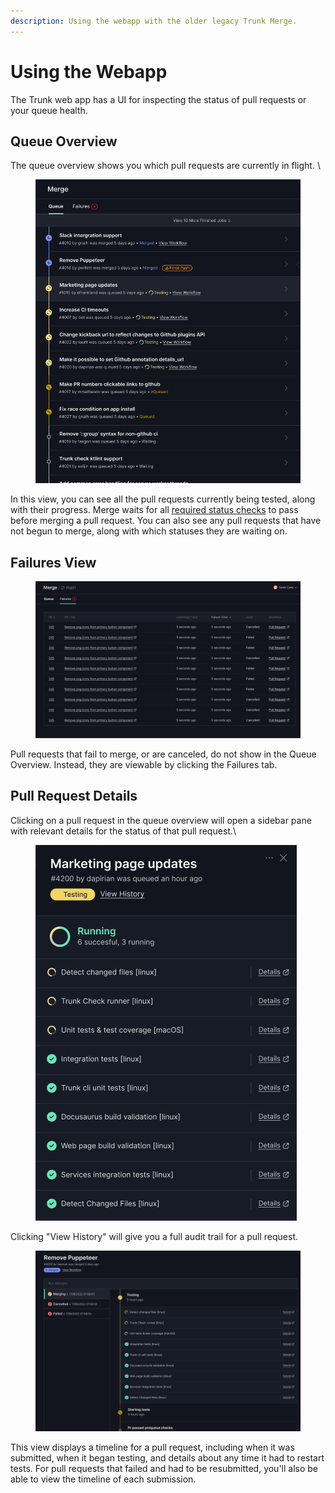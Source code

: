 ```yaml
---
description: Using the webapp with the older legacy Trunk Merge.
---
```


# Using the Webapp

The Trunk web app has a UI for inspecting the status of pull requests or your queue health.

## Queue Overview

The queue overview shows you which pull requests are currently in flight. \\

<figure><img src="./merge-legacy-1.png" alt=""></figure>

In this view, you can see all the pull requests currently being tested, along with their progress. Merge waits for all [required status checks](reference.md#required-status-checks) to pass before merging a pull request. You can also see any pull requests that have not begun to merge, along with which statuses they are waiting on.

## Failures View

<figure><img src="./merge-legacy-2.png" alt=""></figure>

Pull requests that fail to merge, or are canceled, do not show in the Queue Overview. Instead, they are viewable by clicking the Failures tab.

## Pull Request Details

Clicking on a pull request in the queue overview will open a sidebar pane with relevant details for the status of that pull request.\\

<figure><img src="./merge-legacy-3.png" alt=""></figure>

Clicking "View History" will give you a full audit trail for a pull request.

<figure><img src="./merge-legacy-4.png" alt=""></figure>

This view displays a timeline for a pull request, including when it was submitted, when it began testing, and details about any time it had to restart tests. For pull requests that failed and had to be resubmitted, you'll also be able to view the timeline of each submission.
